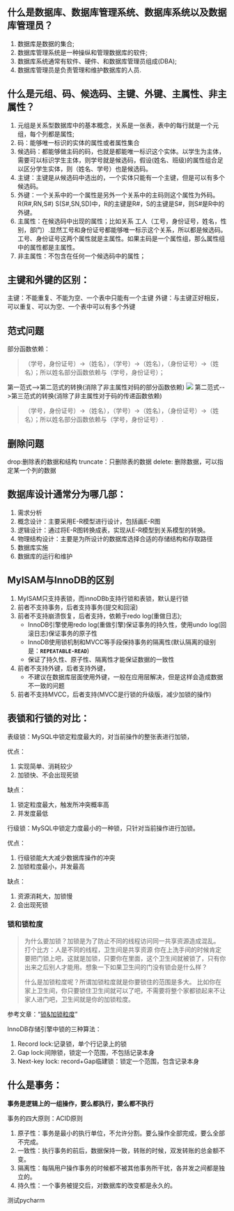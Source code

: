 ## 什么是数据库、数据库管理系统、数据库系统以及数据库管理员？
1. 数据库是数据的集合;
2. 数据库管理系统是一种操纵和管理数据库的软件;
3. 数据库系统通常有软件、硬件、和数据库管理员组成(DBA);
4. 数据库管理员是负责管理和维护数据库的人员.

## 什么是元组、码、候选码、主键、外键、主属性、非主属性？
1. 元组是关系型数据库中的基本概念，关系是一张表，表中的每行就是一个元组，每个列都是属性;
2. 码：能够唯一标识的实体的属性或者属性集合
3. 候选码：都能够做主码的码，也就是都能唯一标识这个实体。以学生为主体，需要可以标识学生主体，则学号就是候选码，假设(姓名、班级)的属性组合足以区分学生实体，则（姓名、学号）也是候选码。
4. 主键：主键是从候选码中选出的，一个实体只能有一个主键，但是可以有多个候选码。
5. 外键：一个关系中的一个属性是另外一个关系中的主码则这个属性为外码。R(R#,RN,S#) S(S#,SN,SD)中，R的主键是R#，S的主键是S#，则S#是R中的外键。
6. 主属性：在候选码中出现的属性；比如关系 工人（工号，身份证号，姓名，性别，部门）.显然工号和身份证号都能够唯一标示这个关系，所以都是候选码。工号、身份证号这两个属性就是主属性。如果主码是一个属性组，那么属性组中的属性都是主属性。
7. 非主属性：不包含在任何一个候选码中的属性；
## 主键和外键的区别：
主键：不能重复、不能为空、一个表中只能有一个主键
外键：与主键正好相反，可以重复、可以为空、一个表中可以有多个外键

## 范式问题
部分函数依赖：
>（学号，身份证号）->（姓名），（学号）->（姓名），（身份证号）->（姓名）；所以姓名部分函数依赖与（学号，身份证号）；

第一范式-->第二范式的转换(消除了非主属性对码的部分函数依赖)
![](https://images.xiaozhuanlan.com/photo/2019/f6db2cbb2320c280f529a7cff05f59fb.png)
第二范式-->第三范式的转换(消除了非主属性对于码的传递函数依赖)
> （学号，身份证号）->（姓名），（学号）->（姓名），（身份证号）->（姓名）；所以姓名部分函数依赖与（学号，身份证号）.

## 删除问题
drop:删除表的数据和结构
truncate：只删除表的数据
delete: 删除数据，可以指定某一个列的数据

## 数据库设计通常分为哪几部：
1. 需求分析
2. 概念设计：主要采用E-R模型进行设计，包括画E-R图
3. 逻辑设计：通过将E-R图转换成表，实现从E-R模型到关系模型的转换。
4. 物理结构设计：主要是为所设计的数据库选择合适的存储结构和存取路径
5. 数据库实施
6. 数据库的运行和维护

## MyISAM与InnoDB的区别

1. MyISAM只支持表锁，而innoDBb支持行锁和表锁，默认是行锁
2. 前者不支持事务，后者支持事务(提交和回滚)
3. 前者不支持崩溃恢复，后者支持，依赖于redo log(重做日志);
   - InnoDB引擎使用redo log(重做引擎)保证事务的持久性，使用undo log(回滚日志)保证事务的原子性
   - InnoDB使用锁机制和MVCC等手段保持事务的隔离性(默认隔离的级别是：**`REPEATABLE-READ`**)
   - 保证了持久性、原子性、隔离性才能保证数据的一致性
4. 前者不支持外键，后者支持外键，
   - 不建议在数据库层面使用外键，一般在应用层解决，但是这样会造成数据不一致的问题
5. 前者不支持MVCC，后者支持(MVCC是行锁的升级版，减少加锁的操作)

## 表锁和行锁的对比：

表级锁：MySQL中锁定粒度最大的，对当前操作的整张表进行加锁，

优点：

1. 实现简单、消耗较少
2. 加锁快、不会出现死锁

缺点：

1. 锁定粒度最大，触发所冲突概率高
2. 并发度最低

行级锁：MySQL中锁定力度最小的一种锁，只针对当前操作进行加锁。

优点：

1. 行级锁能大大减少数据库操作的冲突
2. 加锁粒度最小，并发最高

缺点：

1. 资源消耗大，加锁慢
2. 会出现死锁

### 锁和锁粒度

> 为什么要加锁？加锁是为了防止不同的线程访问同一共享资源造成混乱。
> 打个比方：人是不同的线程，卫生间是共享资源
> 你在上洗手间的时候肯定要把门锁上吧，这就是加锁，只要你在里面，这个卫生间就被锁了，只有你出来之后别人才能用。想象一下如果卫生间的门没有锁会是什么样？
>
>
> 什么是加锁粒度呢？所谓加锁粒度就是你要锁住的范围是多大。
> 比如你在家上卫生间，你只要锁住卫生间就可以了吧，不需要将整个家都锁起来不让家人进门吧，卫生间就是你的加锁粒度。

参考文章：“[锁&加锁粒度](http://blog.chinaunix.net/uid-20758579-id-1876916.html)”

InnoDB存储引擎中锁的三种算法：

1. Record lock:记录锁，单个行记录上的锁
2. Gap lock:间隙锁，锁定一个范围，不包括记录本身
3. Next-key lock: record+Gap临建锁：锁定一个范围，包含记录本身

## 什么是事务：

**事务是逻辑上的一组操作，要么都执行，要么都不执行**

事务的四大原则：ACID原则

1. 原子性：事务是最小的执行单位，不允许分割。要么操作全部完成，要么全部不完成。
2. 一致性：执行事务的前后，数据保持一致，转账的时候，双发转账的总金额不变。
3. 隔离性：每隔用户操作事务的时候都不被其他事务所干扰，各并发之间都是独立的。
4. 持久性：一个事务被提交后，对数据库的改变都是永久的。

测试pycharm